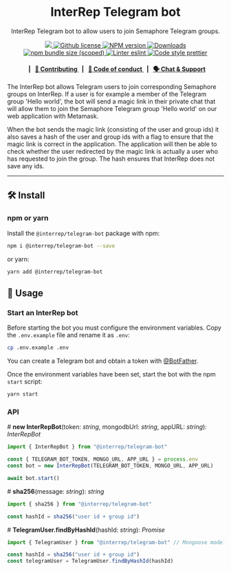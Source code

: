 <p align="center">
    <h1 align="center">
        InterRep Telegram bot
    </h1>
    <p align="center">InterRep Telegram bot to allow users to join Semaphore Telegram groups.</p>
</p>

<p align="center">
    <a href="https://github.com/InterRep">
        <img src="https://img.shields.io/badge/project-InterRep-blue.svg?style=flat-square">
    </a>
    <a href="https://github.com/interrep/interrep.js/blob/main/LICENSE">
        <img alt="Github license" src="https://img.shields.io/github/license/interrep/interrep.js.svg?style=flat-square">
    </a>
    <a href="https://www.npmjs.com/package/@interrep/telegram-bot">
        <img alt="NPM version" src="https://img.shields.io/npm/v/@interrep/telegram-bot?style=flat-square" />
    </a>
    <a href="https://npmjs.org/package/@interrep/telegram-bot">
        <img alt="Downloads" src="https://img.shields.io/npm/dm/@interrep/telegram-bot.svg?style=flat-square" />
    </a>
    <a href="https://bundlephobia.com/package/@interrep/telegram-bot">
        <img alt="npm bundle size (scoped)" src="https://img.shields.io/bundlephobia/minzip/@interrep/telegram-bot" />
    </a>
    <a href="https://eslint.org/">
        <img alt="Linter eslint" src="https://img.shields.io/badge/linter-eslint-8080f2?style=flat-square&logo=eslint" />
    </a>
    <a href="https://prettier.io/">
        <img alt="Code style prettier" src="https://img.shields.io/badge/code%20style-prettier-f8bc45?style=flat-square&logo=prettier" />
    </a>
</p>

<div align="center">
    <h4>
        <span>&nbsp;&nbsp;|&nbsp;&nbsp;</span>
        <a href="https://docs.interrep.link/contributing">
            👥 Contributing
        </a>
        <span>&nbsp;&nbsp;|&nbsp;&nbsp;</span>
        <a href="https://docs.interrep.link/code-of-conduct">
            🤝 Code of conduct
        </a>
        <span>&nbsp;&nbsp;|&nbsp;&nbsp;</span>
        <a href="https://t.me/interrep">
            🗣️ Chat &amp; Support
        </a>
    </h4>
</div>

The InterRep bot allows Telegram users to join corresponding Semaphore groups on InterRep. If a user is for example a member of the Telegram group 'Hello world', the bot will send a magic link in their private chat that will allow them to join the Semaphore Telegram group 'Hello world' on our web application with Metamask.

When the bot sends the magic link (consisting of the user and group ids) it also saves a hash of the user and group ids with a flag to ensure that the magic link is correct in the application. The application will then be able to check whether the user redirected by the magic link is actually a user who has requested to join the group. The hash ensures that InterRep does not save any ids.

---

## 🛠 Install

### npm or yarn

Install the `@interrep/telegram-bot` package with npm:

```bash
npm i @interrep/telegram-bot --save
```

or yarn:

```bash
yarn add @interrep/telegram-bot
```

## 📜 Usage

### Start an InterRep bot

Before starting the bot you must configure the environment variables. Copy the `.env.example` file and rename it as `.env`:

```bash
cp .env.example .env
```

You can create a Telegram bot and obtain a token with [@BotFather](https://telegram.me/@BotFather).

Once the environment variables have been set, start the bot with the npm `start` script:

```bash
yarn start
```

### API

\# **new InterRepBot**(token: _string_, mongodbUrl: _string_, appURL: _string_): _InterRepBot_

```typescript
import { InterRepBot } from "@interrep/telegram-bot"

const { TELEGRAM_BOT_TOKEN, MONGO_URL, APP_URL } = process.env
const bot = new InterRepBot(TELEGRAM_BOT_TOKEN, MONGO_URL, APP_URL)

await bot.start()
```

\# **sha256**(message: _string_): _string_

```typescript
import { sha256 } from "@interrep/telegram-bot"

const hashId = sha256("user id + group id")
```

\# **TelegramUser.findByHashId**(hashId: _string_): _Promise<ITelegramUserDocument/>_

```typescript
import { TelegramUser } from "@interrep/telegram-bot" // Mongoose model.

const hashId = sha256("user id + group id")
const telegramUser = TelegramUser.findByHashId(hashId)
```
